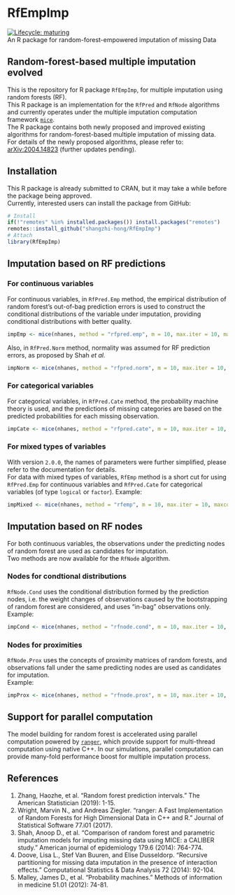 
<!-- README.md is generated from README.Rmd. Please edit that file -->

# RfEmpImp

[![Lifecycle:
maturing](https://img.shields.io/badge/lifecycle-maturing-blue.svg)](https://www.tidyverse.org/lifecycle/#maturing)  
An R package for random-forest-empowered imputation of missing Data

## Random-forest-based multiple imputation evolved

This is the repository for R package `RfEmpImp`, for multiple imputation
using random forests (RF).  
This R package is an implementation for the `RfPred` and `RfNode`
algorithms and currently operates under the multiple imputation
computation framework
[`mice`](https://CRAN.R-project.org/package=mice).  
The R package contains both newly proposed and improved existing
algorithms for random-forest-based multiple imputation of missing
data.  
For details of the newly proposed algorithms, please refer to:
[arXiv:2004.14823](https://arxiv.org/abs/2004.14823) (further updates
pending).

## Installation

This R package is already submitted to CRAN, but it may take a while
before the package being approved.  
Currently, interested users can install the package from GitHub:

``` r
# Install
if(!"remotes" %in% installed.packages()) install.packages("remotes")
remotes::install_github("shangzhi-hong/RfEmpImp")
# Attach
library(RfEmpImp)
```

## Imputation based on RF predictions

### For continuous variables

For continuous variables, in `RfPred.Emp` method, the empirical
distribution of random forest’s out-of-bag prediction errors is used to
construct the conditional distributions of the variable under
imputation, providing conditional distributions with better quality.

``` r
impEmp <- mice(nhanes, method = "rfpred.emp", m = 10, max.iter = 10, maxcor = 1.0)
```

Also, in `RfPred.Norm` method, normality was assumed for RF prediction
errors, as proposed by Shah *et al.*

``` r
impNorm <- mice(nhanes, method = "rfpred.norm", m = 10, max.iter = 10, maxcor = 1.0)
```

### For categorical variables

For categorical variables, in `RfPred.Cate` method, the probability
machine theory is used, and the predictions of missing categories are
based on the predicted probabilities for each missing observation.

``` r
impCate <- mice(nhanes, method = "rfpred.cate", m = 10, max.iter = 10, maxcor = 1.0)
```

### For mixed types of variables

With version `2.0.0`, the names of parameters were further simplified,
please refer to the documentation for details.  
For data with mixed types of variables, `RfEmp` method is a short cut
for using `RfPred.Emp` for continuous variables and `RfPred.Cate` for
categorical variables (of type `logical` or `factor`). Example:

``` r
impMixed <- mice(nhanes, method = "rfemp", m = 10, max.iter = 10, maxcor = 1.0)
```

## Imputation based on RF nodes

For both continuous variables, the observations under the predicting
nodes of random forest are used as candidates for imputation.  
Two methods are now available for the `RfNode` algorithm.

### Nodes for condtional distributions

`RfNode.Cond` uses the conditional distribution formed by the prediction
nodes, i.e. the weight changes of observations caused by the
bootstrapping of random forest are considered, and uses “in-bag”
observations only.  
Example:

``` r
impCond <- mice(nhanes, method = "rfnode.cond", m = 10, max.iter = 10, maxcor = 1.0)
```

### Nodes for proximities

`RfNode.Prox` uses the concepts of proximity matrices of random forests,
and observations fall under the same predicting nodes are used as
candidates for imputation.  
Example:

``` r
impProx <- mice(nhanes, method = "rfnode.prox", m = 10, max.iter = 10, maxcor = 1.0)
```

## Support for parallel computation

The model building for random forest is accelerated using parallel
computation powered by
[`ranger`](https://CRAN.R-project.org/package=ranger), which provide
support for multi-thread computation using native C++. In our
simulations, parallel computation can provide many-fold performance
boost for multiple imputation process.

## References

1.  Zhang, Haozhe, et al. “Random forest prediction intervals.” The
    American Statistician (2019): 1-15.
2.  Wright, Marvin N., and Andreas Ziegler. “ranger: A Fast
    Implementation of Random Forests for High Dimensional Data in C++
    and R.” Journal of Statistical Software 77.i01 (2017).
3.  Shah, Anoop D., et al. “Comparison of random forest and parametric
    imputation models for imputing missing data using MICE: a CALIBER
    study.” American journal of epidemiology 179.6 (2014): 764-774.
4.  Doove, Lisa L., Stef Van Buuren, and Elise Dusseldorp. “Recursive
    partitioning for missing data imputation in the presence of
    interaction effects.” Computational Statistics & Data Analysis 72
    (2014): 92-104.
5.  Malley, James D., et al. “Probability machines.” Methods of
    information in medicine 51.01 (2012): 74-81.
